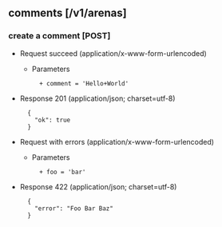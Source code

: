 ## comments  [/v1/arenas]
### create a comment  [POST]

+ Request succeed (application/x-www-form-urlencoded)

    + Parameters

            + comment = 'Hello+World'




+ Response 201 (application/json; charset=utf-8)

        {
          "ok": true
        }



+ Request with errors (application/x-www-form-urlencoded)

    + Parameters

            + foo = 'bar'




+ Response 422 (application/json; charset=utf-8)

        {
          "error": "Foo Bar Baz"
        }

